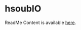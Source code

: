# hsoubIO

ReadMe Content is available [here](https://io.hsoub.com/HsoubIO/54297-%D8%AA%D8%B7%D8%A8%D9%8A%D9%82-%D8%AD%D8%B3%D9%88%D8%A8-io-%D9%84%D9%87%D9%88%D8%A7%D8%AA%D9%81-%D8%A7%D9%84%D8%A3%D9%86%D8%AF%D8%B1%D9%88%D9%8A%D8%AF-%D8%A7%D9%84%D9%86%D8%B3%D8%AE%D8%A9-alpha-1-0-0-%D8%BA%D9%8A%D8%B1-%D8%B1%D8%B3%D9%85%D9%8A).
